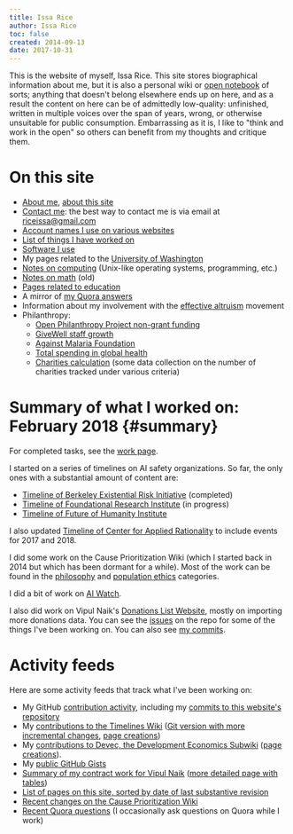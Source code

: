```yaml
---
title: Issa Rice
author: Issa Rice
toc: false
created: 2014-09-13
date: 2017-10-31
---
```


This is the website of myself, Issa Rice. This site stores biographical information
about me, but it is also a personal wiki or [open notebook](http://wcm1.web.rice.edu/open-notebook-history.html)
of sorts; anything that doesn't belong elsewhere ends up on here, and as a
result the content on here can be of admittedly low-quality: unfinished,
written in multiple voices over the span of years, wrong, or otherwise unsuitable for public
consumption. Embarrassing as it is, I like to "think and work in the open" so
others can benefit from my thoughts and critique them.

# On this site

- [About me](about), [about this site](about-this-site)
- [Contact me](contact): the best way to contact me is via email at
  [riceissa@gmail.com](mailto:riceissa@gmail.com)
- [Account names I use on various websites](account-names)
- [List of things I have worked on](work)
- [Software I use](software)
- My pages related to the [University of Washington](university-of-washington)
- [Notes on computing](computing) (Unix-like operating systems, programming, etc.)
- [Notes on math](math) (old)
- [Pages related to education](education)
- A mirror of [my Quora answers]()
- Information about my involvement with the [effective altruism](effective-altruism) movement
- Philanthropy:
    - [Open Philanthropy Project non-grant funding](open-philanthropy-project-non-grant-funding)
    - [GiveWell staff growth](givewell-staff-growth)
    - [Against Malaria Foundation](against-malaria-foundation)
    - [Total spending in global health](total-spending-in-global-health)
    - [Charities calculation](charities-calculation) (some data collection on the
      number of charities tracked under various criteria)

# Summary of what I worked on: February 2018 {#summary}

For completed tasks, see the [work page](work).

I started on a series of timelines on AI safety organizations. So far, the only
ones with a substantial amount of content are:

- [Timeline of Berkeley Existential Risk Initiative](https://timelines.issarice.com/wiki/Timeline_of_Berkeley_Existential_Risk_Initiative) (completed)
- [Timeline of Foundational Research Institute](https://timelines.issarice.com/wiki/Timeline_of_Foundational_Research_Institute) (in progress)
- [Timeline of Future of Humanity Institute](https://timelines.issarice.com/wiki/Timeline_of_Future_of_Humanity_Institute)

I also updated [Timeline of Center for Applied
Rationality](https://timelines.issarice.com/wiki/Timeline_of_Center_for_Applied_Rationality)
to include events for 2017 and 2018.

I did some work on the Cause Prioritization Wiki (which I started back in 2014
but which has been dormant for a while). Most of the work can be found in the
[philosophy](https://causeprioritization.org/_category/Philosophy) and
[population
ethics](https://causeprioritization.org/_category/Population_ethics)
categories.

I did a bit of work on [AI Watch](https://aiwatch.issarice.com/).

I also did work on Vipul Naik's [Donations List Website](https://donations.vipulnaik.com),
mostly on importing more donations data.
You can see the [issues](https://github.com/vipulnaik/donations/issues)
on the repo for some of the things I've been working on.
You can also see [my commits](https://github.com/vipulnaik/donations/commits?author=riceissa).

# Activity feeds

Here are some activity feeds that track what I've been working on:

- My GitHub [contribution activity](https://github.com/riceissa), including my
  [commits to this website's
  repository](https://github.com/riceissa/issarice.com/commits/master)
- My [contributions to the Timelines Wiki](https://timelines.issarice.com/wiki/Special:Contributions/Issa)
  ([Git version with more incremental changes](https://github.com/riceissa/issarice.com/commits/master/external/timelines.issarice.com), [page creations](https://timelines.issarice.com/index.php?limit=50&title=Special%3AContributions&contribs=user&target=Issa&namespace=&tagfilter=&newOnly=1))
- My [contributions to Devec, the Development Economics Subwiki](https://devec.subwiki.org/wiki/Special:Contributions/Issa_Rice) ([page creations](https://devec.subwiki.org/w/index.php?limit=50&title=Special%3AContributions&contribs=user&target=Issa+Rice&namespace=&tagfilter=&newOnly=1)).
- My [public GitHub Gists](https://gist.github.com/riceissa)
- [Summary of my contract work for Vipul
  Naik](https://github.com/vipulnaik/contractwork/blob/master/contributor-lists/issa-list.mediawiki)
  ([more detailed page with
  tables](https://contractwork.vipulnaik.com/worker.php?worker=Issa+Rice))
- [List of pages on this site, sorted by date of last substantive
  revision](all-pages)
- [Recent changes on the Cause Prioritization
  Wiki](https://causeprioritization.org/_activity)
- [Recent Quora questions](https://www.quora.com/profile/Issa-Rice/questions)
  (I occasionally ask questions on Quora while I work)

[email]: mailto:riceissa@gmail.com
